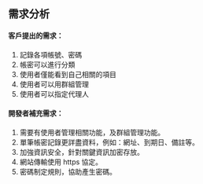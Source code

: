 ## 需求分析

#### 客戶提出的需求：
1. 記錄各項帳號、密碼
2. 帳密可以進行分類
3. 使用者僅能看到自己相關的項目
4. 使用者可以用群組管理
5. 使用者可以指定代理人

#### 開發者補充需求：
1. 需要有使用者管理相關功能，及群組管理功能。
2. 單筆帳密記錄更詳盡資料，例如：網址、到期日、備註等。
3. 加強資訊安全，針對關鍵資訊加密存放。
4. 網站傳輸使用 https 協定。
5. 密碼制定規則，協助產生密碼。

